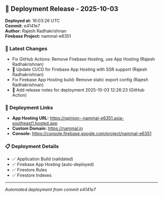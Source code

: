 ## 🚀 Deployment Release - 2025-10-03

**Deployed at:** 16:03:26 UTC  
**Commit:** e4141e7  
**Author:** Rajesh Radhakrishnan  
**Firebase Project:** nammal-e6351

### 📝 Latest Changes
- Fix GitHub Actions: Remove Firebase Hosting, use App Hosting (Rajesh Radhakrishnan)
- 🚀 Update CI/CD for Firebase App Hosting with SSR support (Rajesh Radhakrishnan)
- Fix Firebase App Hosting build: Remove static export config (Rajesh Radhakrishnan)
- 📝 Add release notes for deployment 2025-10-03 12:26:23 (GitHub Action)

### 🔗 Deployment Links
- **App Hosting URL:** https://opinion--nammal-e6351.asia-southeast1.hosted.app
- **Custom Domain:** https://nammal.in
- **Console:** https://console.firebase.google.com/project/nammal-e6351

### 📋 Deployment Details
- ✅ Application Build (validated)
- ✅ Firebase App Hosting (auto-deployed)
- ✅ Firestore Rules
- ✅ Firestore Indexes

---
*Automated deployment from commit e4141e7*

